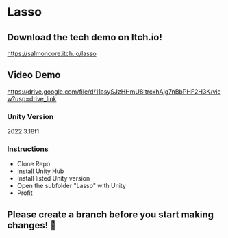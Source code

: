 # Lasso

## Download the tech demo on Itch.io!
https://salmoncore.itch.io/lasso

## Video Demo
https://drive.google.com/file/d/11asySJzHHmU8ItrcxhAjg7nBbPHF2H3K/view?usp=drive_link

### Unity Version
2022.3.18f1

### Instructions
- Clone Repo
- Install Unity Hub
- Install listed Unity version
- Open the subfolder "Lasso" with Unity
- Profit

## Please create a branch before you start making changes! 🙇
